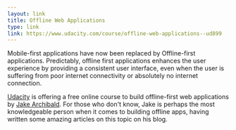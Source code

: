 ```yaml
---
layout: link
title: Offline Web Applications
type: link
link: https://www.udacity.com/course/offline-web-applications--ud899
---
```


Mobile-first applications have now been replaced by Offline-first applications.
Predictably, offline first applications enhances the user experience by providing
a consistent user interface, even when the user is suffering from poor internet
connectivity or absolutely no internet connection.

[Udacity](https://www.udacity.com/) is offering a free online course to build
offline-first web applications by [Jake Archibald](https://jakearchibald.com/).
For those who don't know, Jake is perhaps the most knowledgeable person when it comes
to building offline apps, having written some amazing articles on this topic on his blog.
